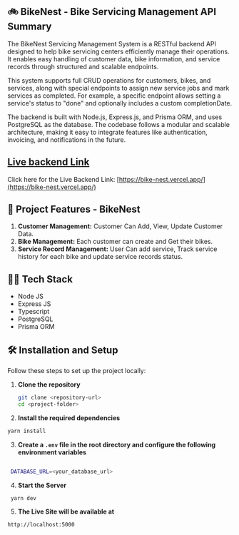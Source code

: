 ## :bike: BikeNest - Bike Servicing Management API Summary

The BikeNest Servicing Management System is a RESTful backend API designed to help bike servicing centers efficiently manage their operations. It enables easy handling of customer data, bike information, and service records through structured and scalable endpoints.

This system supports full CRUD operations for customers, bikes, and services, along with special endpoints to assign new service jobs and mark services as completed. For example, a specific endpoint allows setting a service's status to "done" and optionally includes a custom completionDate.

The backend is built with Node.js, Express.js, and Prisma ORM, and uses PostgreSQL as the database. The codebase follows a modular and scalable architecture, making it easy to integrate features like authentication, invoicing, and notifications in the future.

## [ Live backend Link](https://bike-nest.vercel.app/)

Click here for the Live Backend Link: [https://bike-nest.vercel.app/](https://bike-nest.vercel.app/)

## 🚀 Project Features - BikeNest

1. **Customer Management:** Customer Can Add, View, Update Customer Data.
2. **Bike Management:** Each customer can create and Get their bikes.
3. **Service Record Management:** User Can add service, Track service history for each bike and update service records status.

## 🧑‍💻 Tech Stack

- Node JS
- Express JS
- Typescript
- PostgreSQL
- Prisma ORM

## 🛠️ Installation and Setup

Follow these steps to set up the project locally:

1. **Clone the repository**

   ```bash
   git clone <repository-url>
   cd <project-folder>
   ```

2. **Install the required dependencies**

```bash
yarn install
```

3. **Create a `.env` file in the root directory and configure the following environment variables**

```bash

 DATABASE_URL=<your_database_url>

```

4. **Start the Server**

```bash
 yarn dev
```

5. **The Live Site will be available at**

```bash
http://localhost:5000
```
